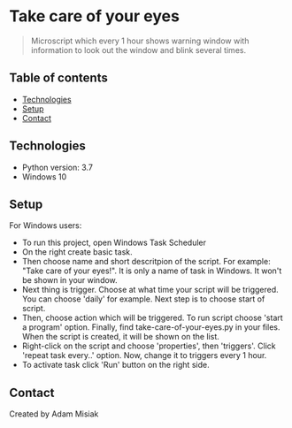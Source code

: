 # Take care of your eyes
>Microscript which every 1 hour shows warning window with information to look out the window and blink several times.

## Table of contents
* [Technologies](#technologies)
* [Setup](#setup)
* [Contact](#contact)

## Technologies
* Python version: 3.7
* Windows 10


## Setup
For Windows users:
* To run this project, open Windows Task Scheduler
* On the right create basic task.
* Then choose name and short descritpion of the script. For example: "Take care of your eyes!".
It is only a name of task in Windows. It won't be shown in your window.
* Next thing is trigger. Choose at what time your script will be triggered.
You can choose 'daily' for example. Next step is to choose start of script.
* Then, choose action which will be triggered. To run script choose 'start a program' option.
Finally, find take-care-of-your-eyes.py in your files. 
When the script is created, it will be shown on the list.
* Right-click on the script and choose 'properties', then 'triggers'. Click 'repeat task every..' option. Now, change it to triggers every 1 hour. 
* To activate task click 'Run' button on the right side.


## Contact
Created by Adam Misiak
